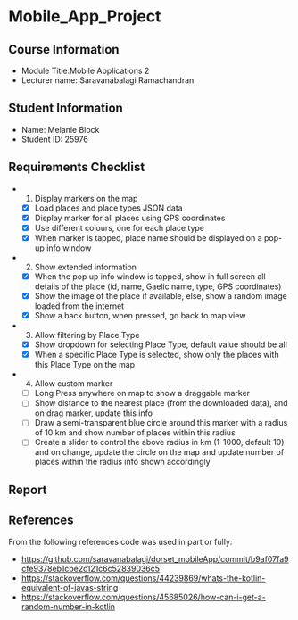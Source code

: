 # Mobile_App_Project

## Course Information
- Module Title:Mobile Applications 2
- Lecturer name: Saravanabalagi Ramachandran

## Student Information
- Name: Melanie Block
- Student ID: 25976

## Requirements Checklist
- 1. Display markers on the map
    - [x] Load places and place types JSON data
    - [x] Display marker for all places using GPS coordinates
    - [x] Use different colours, one for each place type
    - [x] When marker is tapped, place name should be displayed on a pop-up info window
- 2. Show extended information
    - [x] When the pop up info window is tapped, show in full screen all details of the place (id, name, Gaelic name, type, GPS coordinates)
    - [x] Show the image of the place if available, else, show a random image loaded from the internet 
    - [x] Show a back button, when pressed, go back to map view
- 3. Allow filtering by Place Type 
    - [x] Show dropdown for selecting Place Type, default value should be all
    - [x] When a specific Place Type is selected, show only the places with this Place Type on the map
- 4. Allow custom marker
    - [ ] Long Press anywhere on map to show a draggable marker
    - [ ] Show distance to the nearest place (from the downloaded data), and on drag marker, update this info
    - [ ] Draw a semi-transparent blue circle around this marker with a radius of 10 km and show number of places within this radius
    - [ ] Create a slider to control the above radius in km (1-1000, default 10) and on change, update the circle on the map and update number of places within the radius info shown accordingly

## Report


## References
From the following references code was used in part or fully:
- https://github.com/saravanabalagi/dorset_mobileApp/commit/b9af07fa9cfe9378eb1cbe2c121c6c52839036c5
- https://stackoverflow.com/questions/44239869/whats-the-kotlin-equivalent-of-javas-string
- https://stackoverflow.com/questions/45685026/how-can-i-get-a-random-number-in-kotlin